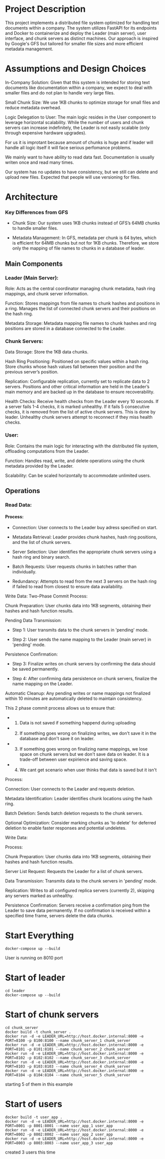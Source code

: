 
# Project Description

This project implements a distributed file system optimized for handling text documents within a company. The system utilizes FastAPI for its endpoints and Docker to containerize and deploy the Leader (main server), user interface, and chunk servers as distinct machines. Our approach is inspired by Google's GFS but tailored for smaller file sizes and more efficient metadata management.


# Assumptions and Design Choices


In-Company Solution: Given that this system is intended for storing text documents like documentation within a company, we expect to deal with smaller files and do not plan to handle very large files.

Small Chunk Size: We use 1KB chunks to optimize storage for small files and reduce metadata overhead.

Logic Delegation to User: The main logic resides in the User component to leverage horizontal scalability. While the number of users and chunk servers can increase indefinitely, the Leader is not easily scalable (only through expensive hardware upgrades).

For us it is improtant because amount of chunks is huge and if leader will handle all logic itself it will face serious perfomance problems.

We mainly want to have ability to read data fast. Documentation is usually writen once and read many times.

Our system has no updates to have consistency, but we still can delete and upload new files. Expected that people will use versioning for files.

# Architecture


### Key Differences from GFS


- Chunk Size: Our system uses 1KB chunks instead of GFS’s 64MB chunks to handle smaller files.

- Metadata Management: In GFS, metadata per chunk is 64 bytes, which is efficient for 64MB chunks but not for 1KB chunks. Therefore, we store only the mapping of file names to chunks in a database of leader.

## Main Components


### Leader (Main Server):


Role: Acts as the central coordinator managing chunk metadata, hash ring mappings, and chunk server information.

Function: Stores mappings from file names to chunk hashes and positions in a ring. Manages the list of connected chunk servers and their positions on the hash ring.

Metadata Storage: Metadata mapping file names to chunk hashes and ring positions are stored in a database connected to the Leader.


### Chunk Servers:


Data Storage: Store the 1KB data chunks.

Hash Ring Positioning: Positioned on specific values within a hash ring. Store chunks whose hash values fall between their position and the previous server’s position.

Replication: Configurable replication, currently set to replicate data to 2 servers. Positions and other critical information are held in the Leader’s main memory and are backed up in the database to ensure recoverability.

Health Checks: Receive health checks from the Leader every 10 seconds. If a server fails 1-4 checks, it is marked unhealthy. If it fails 5 consecutive checks, it is removed from the list of active chunk servers. This is done by leader. Unhealthy chunk servers attempt to reconnect if they miss health checks.


### User:


Role: Contains the main logic for interacting with the distributed file system, offloading computations from the Leader.

Function: Handles read, write, and delete operations using the chunk metadata provided by the Leader.

Scalability: Can be scaled horizontally to accommodate unlimited users.


## Operations



### Read Data:



#### Process:

- Connection: User connects to the Leader buy adress specified on start.

- Metadata Retrieval: Leader provides chunk hashes, hash ring positions, and the list of chunk servers.

- Server Selection: User identifies the appropriate chunk servers using a hash ring and binary search.

- Batch Requests: User requests chunks in batches rather than individually.

- Redundancy: Attempts to read from the next 3 servers on the hash ring if failed to read from closest to ensure data availability.


Write Data:
Two-Phase Commit Process:

Chunk Preparation: User chunks data into 1KB segments, obtaining their hashes and hash function results.

Pending Data Transmission:

- Step 1: User transmits data to the chunk servers in 'pending' mode.

- Step 2: User sends the name mapping to the Leader (main server) in 'pending' mode.



Persistence Confirmation:

- Step 3: Finalize writes on chunk servers by confirming the data should be saved permanently.

- Step 4: After confirming data persistence on chunk servers, finalize the name mapping on the Leader.


Automatic Cleanup: Any pending writes or name mappings not finalized within 10 minutes are automatically deleted to maintain consistency.

This 2 phase commit process allows us to ensure that:
- 1) Data is not saved if something happend during uploading
- 2) If something goes wrong on finalizing writes, we don't save it in the database and don't save it on leader.
- 3) If something goes wrong on finalizing name mappings, we lose space on chunk servers but we don't save data on leader. It is a trade-off between user expirience and saving space.
- 4) We cant get scenario when user thinks that data is saved but it isn't

Process:

Connection: User connects to the Leader and requests deletion.

Metadata Identification: Leader identifies chunk locations using the hash ring.

Batch Deletion: Sends batch deletion requests to the chunk servers.

Optional Optimization: Consider marking chunks as 'to delete' for deferred deletion to enable faster responses and potential undeletes.






Write Data:



Process:

Chunk Preparation: User chunks data into 1KB segments, obtaining their hashes and hash function results.

Server List Request: Requests the Leader for a list of chunk servers.

Data Transmission: Transmits data to the chunk servers in 'pending' mode.

Replication: Writes to all configured replica servers (currently 2), skipping any servers marked as unhealthy.

Persistence Confirmation: Servers receive a confirmation ping from the Leader to save data permanently. If no confirmation is received within a specified time frame, servers delete the data chunks.


# Start Everything
```
docker-compose up --build
```
User is running on 8010 port

# Start of leader
```
cd leader
docker-compose up --build
```
# Start of chunk servers

```
cd chunk_server
docker build -t chunk_server .
docker run -d -e LEADER_URL=http://host.docker.internal:8000 -e PORT=8100 -p 8100:8100 --name chunk_server_1 chunk_server
docker run -d -e LEADER_URL=http://host.docker.internal:8000 -e PORT=8101 -p 8101:8101 --name chunk_server_2 chunk_server
docker run -d -e LEADER_URL=http://host.docker.internal:8000 -e PORT=8102 -p 8102:8102 --name chunk_server_3 chunk_server
docker run -d -e LEADER_URL=http://host.docker.internal:8000 -e PORT=8103 -p 8103:8103 --name chunk_server_4 chunk_server
docker run -d -e LEADER_URL=http://host.docker.internal:8000 -e PORT=8104 -p 8104:8104 --name chunk_server_5 chunk_server

```
starting 5 of them in this example

# Start of users
```
docker build -t user_app .
docker run -d -e LEADER_URL=http://host.docker.internal:8000 -e PORT=8001 -p 8001:8001 --name user_app_1 user_app
docker run -d -e LEADER_URL=http://host.docker.internal:8000 -e PORT=8002 -p 8002:8002 --name user_app_2 user_app
docker run -d -e LEADER_URL=http://host.docker.internal:8000 -e PORT=8003 -p 8003:8003 --name user_app_3 user_app

```
created 3 users this time
